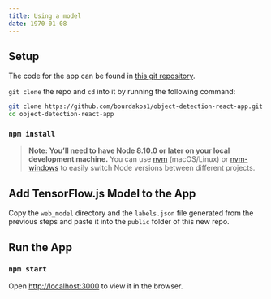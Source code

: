 ```yaml
---
title: Using a model
date: 1970-01-08
---
```

## Setup
The code for the app can be found in [this git repository](https://github.com/bourdakos1/object-detection-react-app).

`git clone` the repo and `cd` into it by running the following command:

```bash
git clone https://github.com/bourdakos1/object-detection-react-app.git &&
cd object-detection-react-app
```

### `npm install`

> **Note: You’ll need to have Node 8.10.0 or later on your local development machine.** You can use [nvm](https://github.com/creationix/nvm#installation) (macOS/Linux) or [nvm-windows](https://github.com/coreybutler/nvm-windows#node-version-manager-nvm-for-windows) to easily switch Node versions between different projects.

## Add TensorFlow.js Model to the App
Copy the `web_model` directory and the `labels.json` file generated from the previous steps and paste it into the `public` folder of this new repo.

## Run the App
### `npm start`

Open [http://localhost:3000](http://localhost:3000) to view it in the browser.
